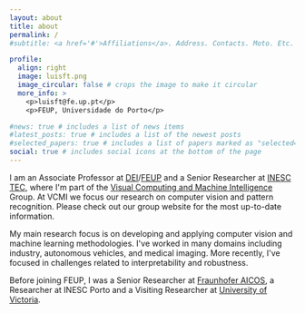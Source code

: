 ```yaml
---
layout: about
title: about
permalink: /
#subtitle: <a href='#'>Affiliations</a>. Address. Contacts. Moto. Etc.

profile:
  align: right
  image: luisft.png
  image_circular: false # crops the image to make it circular
  more_info: >
    <p>luisft@fe.up.pt</p>
    <p>FEUP, Universidade do Porto</p>

#news: true # includes a list of news items
#latest_posts: true # includes a list of the newest posts
#selected_papers: true # includes a list of papers marked as "selected={true}"
social: true # includes social icons at the bottom of the page
---
```


I am an Associate Professor at [DEI](https://dei.fe.up.pt/)/[FEUP](https://www.fe.up.pt/) and a Senior Researcher at [INESC TEC](https://www.inesctec.pt/), where I'm part of the [Visual Computing and Machine Intelligence](http://vcmi.inesctec.pt/) Group. At VCMI we focus our research on computer vision and pattern recognition. Please check out our group website for the most up-to-date information.

My main research focus is on developing and applying computer vision and machine learning methodologies. I've worked in many domains including industry, autonomous vehicles, and medical imaging. More recently, I've focused in challenges related to interpretability and robustness.

Before joining FEUP, I was a Senior Researcher at [Fraunhofer AICOS](https://www.aicos.fraunhofer.pt/), a Researcher at INESC Porto and a Visiting Researcher at [University of Victoria](https://www.uvic.ca/).
